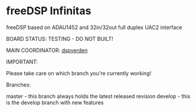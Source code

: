 # freeDSP Infinitas

freeDSP based on ADAU1452 and 32in/32out full duplex UAC2 interface

BOARD STATUS: TESTING - DO NOT BUILT!

MAIN COORDINATOR: [dspverden](https://github.com/dspverden)

IMPORTANT:

Please take care on which branch you're currently working!

Branches:

master - this branch always holds the latest released revision
develop - this is the develop branch with new features
